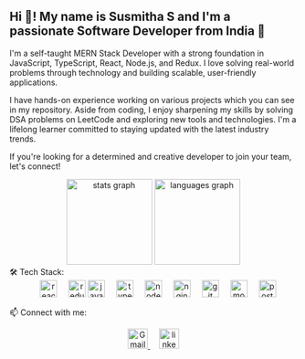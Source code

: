<h2 align="left">Hi 👋! My name is Susmitha S and I'm a passionate Software Developer from India 🚀</h2>
I'm a self-taught MERN Stack Developer with a strong foundation in JavaScript, TypeScript, React, Node.js, and Redux. I love solving real-world problems through technology and building scalable, user-friendly applications.

I have hands-on experience working on various projects which you can see in my repository.
Aside from coding, I enjoy sharpening my skills by solving DSA problems on LeetCode and exploring new tools and technologies. I'm a lifelong learner committed to staying updated with the latest industry trends.

If you're looking for a determined and creative developer to join your team, let's connect!

<div align="center"> <img src="https://github-readme-stats.vercel.app/api?username=susmitha0313&hide_title=false&hide_rank=false&show_icons=true&include_all_commits=true&count_private=true&disable_animations=false&theme=dracula&locale=en&hide_border=false" height="150" alt="stats graph" /> 
  <img src="https://github-readme-stats.vercel.app/api/top-langs?username=susmitha0313&locale=en&hide_title=false&layout=compact&card_width=320&langs_count=5&theme=dracula&hide_border=false" height="150" alt="languages graph" /> </div>
🛠 Tech Stack:
<div align="center"> 
  <img width="12" /> <img src="https://cdn.jsdelivr.net/gh/devicons/devicon/icons/react/react-original.svg" height="30" alt="react logo" /> 
  <img width="12" /> <img src="https://cdn.jsdelivr.net/gh/devicons/devicon/icons/redux/redux-original.svg" height="30" alt="redux logo" /> 
  <img src="https://cdn.jsdelivr.net/gh/devicons/devicon/icons/javascript/javascript-original.svg" height="30" alt="javascript logo" /> 
  <img width="12" /> <img src="https://cdn.jsdelivr.net/gh/devicons/devicon/icons/typescript/typescript-original.svg" height="30" alt="typescript logo" /> 
  <img width="12" /> <img src="https://cdn.jsdelivr.net/gh/devicons/devicon/icons/nodejs/nodejs-original.svg" height="30" alt="node logo" /> 
  <img width="12" /> <img src="https://cdn.jsdelivr.net/gh/devicons/devicon/icons/nginx/nginx-original.svg" height="30" alt="nginx logo" /> 
  <img width="12" /> <img src="https://cdn.jsdelivr.net/gh/devicons/devicon/icons/git/git-original.svg" height="30" alt="git logo" /> 
  <img width="12" /> <img src="https://cdn.jsdelivr.net/gh/devicons/devicon/icons/mongodb/mongodb-original.svg" height="30" alt="mongo logo" /> 
  <img width="12" /> <img src="https://cdn.jsdelivr.net/gh/devicons/devicon/icons/postgresql/postgresql-original.svg" height="30" alt="postgres logo" /> 
<!--   <img width="12" /> <img src="https://upload.wikimedia.org/wikipedia/commons/1/19/LeetCode_logo_black.png" height="30" alt="leetcode logo" /> 
  <img width="12" /> <img src="https://cdn.jsdelivr.net/gh/devicons/devicon/icons/html5/html5-original.svg" height="30" alt="html5 logo" /> 
  <img width="12" /> <img src="https://cdn.jsdelivr.net/gh/devicons/devicon/icons/css3/css3-original.svg" height="30" alt="css3 logo" /> 
  <img width="12" /> <img src="https://cdn.jsdelivr.net/gh/devicons/devicon/icons/bootstrap/bootstrap-original.svg" height="30" alt="bootstrap logo" />   -->
</div>


📫 Connect with me:


<div align="center"> 
 <a href="mailto:susmitha0313@gmail.com">
  <img src="https://upload.wikimedia.org/wikipedia/commons/4/4e/Gmail_Icon.png" height="35" alt="Gmail logo" />
</a>
    <img width="12" />
  <a href="https://www.linkedin.com/in/susmitha-s0313"> 
    <img src="https://upload.wikimedia.org/wikipedia/commons/e/e9/Linkedin_icon.svg" height="35" alt="linkedin logo" /> 
  </a>
</div>
